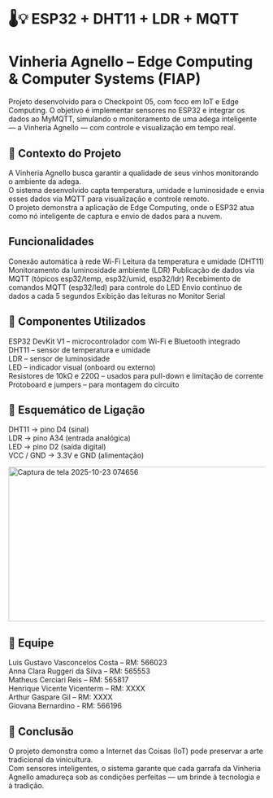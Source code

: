# 🌡️💡 ESP32 + DHT11 + LDR + MQTT

# Vinheria Agnello – Edge Computing & Computer Systems (FIAP)

Projeto desenvolvido para o Checkpoint 05, com foco em IoT e Edge Computing.
O objetivo é implementar sensores no ESP32 e integrar os dados ao MyMQTT, simulando o monitoramento de uma adega inteligente — a Vinheria Agnello — com controle e visualização em tempo real.

## 🧠 Contexto do Projeto

A Vinheria Agnello busca garantir a qualidade de seus vinhos monitorando o ambiente da adega.  
O sistema desenvolvido capta temperatura, umidade e luminosidade e envia esses dados via MQTT para visualização e controle remoto.  
O projeto demonstra a aplicação de Edge Computing, onde o ESP32 atua como nó inteligente de captura e envio de dados para a nuvem.  

## Funcionalidades

 Conexão automática à rede Wi-Fi
 Leitura da temperatura e umidade (DHT11)
 Monitoramento da luminosidade ambiente (LDR)
 Publicação de dados via MQTT (tópicos esp32/temp, esp32/umid, esp32/ldr)
 Recebimento de comandos MQTT (esp32/led) para controle do LED
 Envio contínuo de dados a cada 5 segundos
 Exibição das leituras no Monitor Serial


## 🧩 Componentes Utilizados

ESP32 DevKit V1 – microcontrolador com Wi-Fi e Bluetooth integrado  
DHT11 – sensor de temperatura e umidade  
LDR – sensor de luminosidade  
LED – indicador visual (onboard ou externo)  
Resistores de 10kΩ e 220Ω – usados para pull-down e limitação de corrente  
Protoboard e jumpers – para montagem do circuito  

## 🔌 Esquemático de Ligação

DHT11 → pino D4 (sinal)  
LDR → pino A34 (entrada analógica)  
LED → pino D2 (saída digital)  
VCC / GND → 3.3V e GND (alimentação)  

<img width="566" height="304" alt="Captura de tela 2025-10-23 074656" src="https://github.com/user-attachments/assets/5745acee-c640-48b8-be8b-0f1dac9de8e1" />

## 👥 Equipe

Luis Gustavo Vasconcelos Costa – RM: 566023  
Anna Clara Ruggeri da Silva – RM: 565553   
Matheus Cerciari Reis – RM: 565817   
Henrique Vicente Vicenterm – RM: XXXX  
Arthur Gaspare Gil – RM: XXXX  
Giovana Bernardino - RM: 566196

## 🏁 Conclusão

O projeto demonstra como a Internet das Coisas (IoT) pode preservar a arte tradicional da vinicultura.  
Com sensores inteligentes, o sistema garante que cada garrafa da Vinheria Agnello amadureça sob as condições perfeitas — um brinde à tecnologia e à tradição.  

